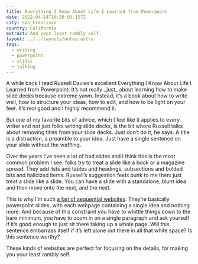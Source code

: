 ```yaml
---
title: Everything I Know About Life I Learned from Powerpoint
date: 2022-04-14T16:20:03.157Z
city: San Francisco
country: California
extract: And your least rambly self.
layout: ../../layouts/notes.astro
tags:
  - writing
  - powerpoint
  - slides
  - talking
---
```

A while back I read Russell Davies’s excellent Everything I Know About Life I Learned from Powerpoint. It’s not really \_just\_ about learning how to make slide decks because extreme yawn. Instead, it’s a book about how to write well, how to structure your ideas, how to edit, and how to be light on your feet. It’s real good and I highly recommend it.

But one of my favorite bits of advice, which I feel like it applies to every writer and not just folks writing slide decks, is the bit where Russell talks about removing titles from your slide decks. Just don’t do it, he says. A title is a distraction, a preamble to your idea. Just have a single sentence on your slide without the waffling. 

Over the years I’ve seen a lot of bad slides and I think this is the most common problem I see: folks try to treat a slide like a book or a magazine spread. They add lists and tables and headings, subsections and bolded bits and italicized items. Russell’s suggestion feels punk to me then: just treat a slide like a slide. You can have a slide with a standalone, blunt idea and then move onto the next, and the next.

This is why I’m such [a fan of sequential websites](https://buttondown.email/robinrendle/archive/sequential-websites/). They’re basically powerpoint slides, with each webpage containing a single idea and nothing more. And because of this constraint you have to whittle things down to the bare minimum, you have to zoom in on a single paragraph and ask yourself if it’s good enough to just sit there taking up a whole page. Will this sentence embarrass itself if it’s left alone out there in all that white space? Is this sentence worthy?

These kinds of websites are perfect for focusing on the details, for making you your least rambly self.